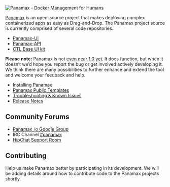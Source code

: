 ![Panamax - Docker Management for Humans](http://panamax.ca.tier3.io/panamax_ui_wiki_screens/panamax_logo-title.png)

[Panamax](http://panamax.io) is an open-source project that makes deploying complex containerized apps as easy as Drag-and-Drop.  The Panamax project source is currently comprised of several code repositories. 
* [Panamax-UI](https://github.com/CenturyLinkLabs/panamax-ui) 
* [Panamax-API](https://github.com/CenturyLinkLabs/panamax-api)
* [CTL Base UI kit](https://github.com/CenturyLinkLabs/ctl-base-ui)

**Please note:** Panamax is not [even near 1.0 yet](https://github.com/CenturyLinkLabs/panamax-ui/wiki/Release-Notes). It does function, but when it doesn’t we’d hope you report the bug or get involved actively developing it.  We think there are many possibilities to further enhance and extend the tool and welcome your feedback and help. 

* [Installing Panamax](https://github.com/CenturyLinkLabs/panamax-ui/wiki/Installing-Panamax)
* [Panamax Public Templates](https://github.com/CenturyLinkLabs/panamax-ui/wiki/Panamax-Public-Templates)
* [Troubleshooting & Known Issues](https://github.com/CenturyLinkLabs/panamax-ui/wiki/Troubleshooting-and-Known-Issues)
* [Release Notes](https://github.com/CenturyLinkLabs/panamax-ui/wiki/Release-Notes)

## Community Forums
* [Panamax_io Google Group](https://groups.google.com/forum/#!forum/panamax_io)
* IRC Channel [#panamax](https://botbot.me/freenode/panamax/) 
* [HipChat Support Room](http://www.hipchat.com/gUjLli7k5)

## Contributing
Help us make Panamax better by participating in its development.  We will be adding details around how to contribute code to the Panamax projects shortly.  
